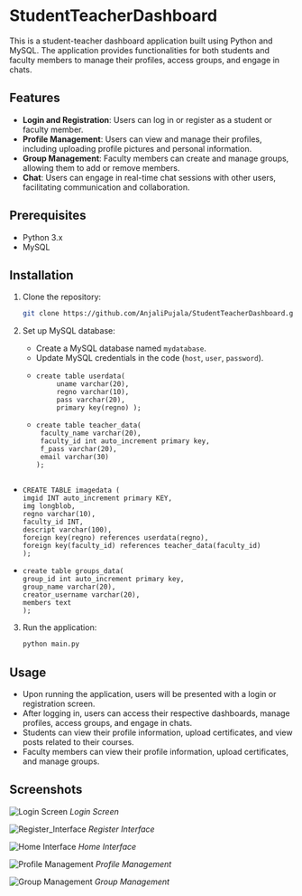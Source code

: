 # StudentTeacherDashboard

This is a student-teacher dashboard application built using Python and MySQL. The application provides functionalities for both students and faculty members to manage their profiles, access groups, and engage in chats.

## Features

- **Login and Registration**: Users can log in or register as a student or faculty member.
- **Profile Management**: Users can view and manage their profiles, including uploading profile pictures and personal information.
- **Group Management**: Faculty members can create and manage groups, allowing them to add or remove members.
- **Chat**: Users can engage in real-time chat sessions with other users, facilitating communication and collaboration.

## Prerequisites

- Python 3.x
- MySQL

## Installation

1. Clone the repository:

    ```bash
    git clone https://github.com/AnjaliPujala/StudentTeacherDashboard.git
    ```



2. Set up MySQL database:
    - Create a MySQL database named `mydatabase`.
    - Update MySQL credentials in the code (`host`, `user`, `password`).
    - ```
      create table userdata(
           uname varchar(20),
           regno varchar(10),
           pass varchar(20),
           primary key(regno) );
      ``` 
     - ```
       create table teacher_data(
	    faculty_name varchar(20),
        faculty_id int auto_increment primary key,
        f_pass varchar(20),
        email varchar(30)
       );
   ```
  - ```
    CREATE TABLE imagedata (
	imgid INT auto_increment primary KEY,
    img longblob,
    regno varchar(10),
    faculty_id INT,
    descript varchar(100),
    foreign key(regno) references userdata(regno),
    foreign key(faculty_id) references teacher_data(faculty_id)
    );
    ``` 
  - ```
    create table groups_data(
    group_id int auto_increment primary key,
    group_name varchar(20),
    creator_username varchar(20),
    members text
    );
    ```

3. Run the application:

    ```bash
    python main.py
    ```

## Usage

- Upon running the application, users will be presented with a login or registration screen.
- After logging in, users can access their respective dashboards, manage profiles, access groups, and engage in chats.
- Students can view their profile information, upload certificates, and view posts related to their courses.
- Faculty members can view their profile information, upload certificates, and manage groups.

## Screenshots

![Login Screen](login.png)
*Login Screen*

![Register_Interface](register.png)
*Register Interface*

![Home Interface](home.png)
*Home Interface*

![Profile Management](profile.png)
*Profile Management*

![Group Management](groups.png)
*Group Management*



